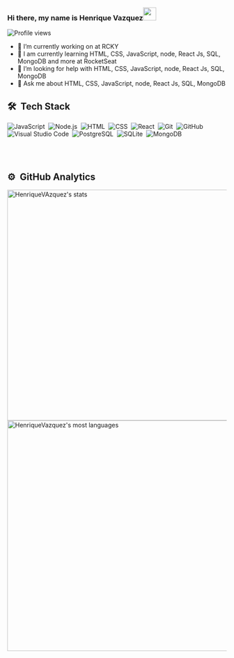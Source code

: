 ### Hi there, my name is Henrique Vazquez<img src="https://raw.githubusercontent.com/kaueMarques/kaueMarques/master/hi.gif" width="30px">

<p align="left"> <img src="https://komarev.com/ghpvc/?username=HenriqueVazquez&color=blue" alt="Profile views" /> </p>



- 🔭 I’m currently working on at RCKY
- 🌱 I am currently learning HTML, CSS, JavaScript, node, React Js, SQL, MongoDB and more at RocketSeat
- 🤔 I’m looking for help with HTML, CSS, JavaScript, node, React Js, SQL, MongoDB
- 💬 Ask me about HTML, CSS, JavaScript, node, React Js, SQL, MongoDB


## 🛠 &nbsp;Tech Stack

![JavaScript](https://img.shields.io/badge/-JavaScript-05122A?style=flat&logo=javascript)&nbsp;
![Node.js](https://img.shields.io/badge/-Node.js-05122A?style=flat&logo=node.js)&nbsp;
![HTML](https://img.shields.io/badge/-HTML-05122A?style=flat&logo=HTML5)&nbsp;
![CSS](https://img.shields.io/badge/-CSS-05122A?style=flat&logo=CSS3&logoColor=1572B6)&nbsp;
![React](https://img.shields.io/badge/-React-05122A?style=flat&logo=react)&nbsp;
![Git](https://img.shields.io/badge/-Git-05122A?style=flat&logo=git)&nbsp;
![GitHub](https://img.shields.io/badge/-GitHub-05122A?style=flat&logo=github)&nbsp;
![Visual Studio Code](https://img.shields.io/badge/-Visual%20Studio%20Code-05122A?style=flat&logo=visual-studio-code&logoColor=007ACC)&nbsp;
![PostgreSQL](https://img.shields.io/badge/-PostgreSQL-05122A?style=flat&logo=postgresql)&nbsp;
![SQLite](https://img.shields.io/badge/-SQLite-05122A?style=flat&logo=sqlite)&nbsp;
![MongoDB](https://img.shields.io/badge/-mongodb-05122A?style=flat&logo=mongodb)&nbsp;

<br><br>

## ⚙️ &nbsp;GitHub Analytics

<p align="left">
<img width="530em" src="https://github-readme-stats.vercel.app/api?username=HenriqueVazquez&show_icons=true&theme=vision-friendly-dark" alt="HenriqueVAzquez's stats"/>
<img width="530em" src="https://github-readme-stats.vercel.app/api/top-langs/?username=HenriqueVazquez&layout=compact&theme=vision-friendly-dark" alt="HenriqueVazquez's most languages"/>
</p>
